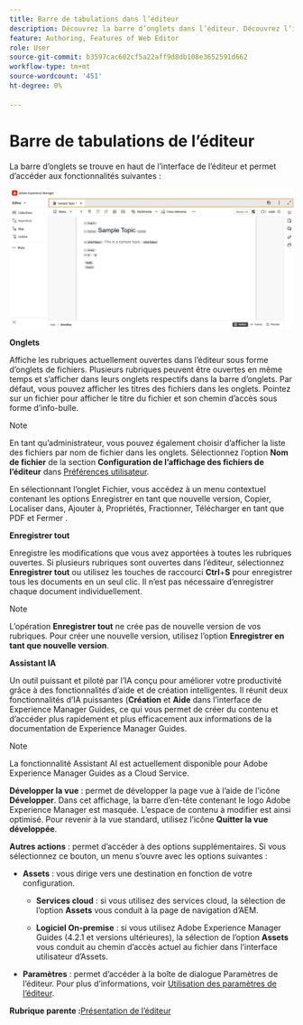 ```yaml
---
title: Barre de tabulations dans l’éditeur
description: Découvrez la barre d’onglets dans l’éditeur. Découvrez l’interface et les fonctionnalités de l’éditeur dans Adobe Experience Manager Guides.
feature: Authoring, Features of Web Editor
role: User
source-git-commit: b3597cac602cf5a22aff9d8db108e3652591d662
workflow-type: tm+mt
source-wordcount: '451'
ht-degree: 0%

---
```


# Barre de tabulations de l’éditeur

La barre d’onglets se trouve en haut de l’interface de l’éditeur et permet d’accéder aux fonctionnalités suivantes :

![](./images/web-editor-tab-bar.png)

**Onglets**

Affiche les rubriques actuellement ouvertes dans l’éditeur sous forme d’onglets de fichiers. Plusieurs rubriques peuvent être ouvertes en même temps et s’afficher dans leurs onglets respectifs dans la barre d’onglets. Par défaut, vous pouvez afficher les titres des fichiers dans les onglets. Pointez sur un fichier pour afficher le titre du fichier et son chemin d’accès sous forme d’info-bulle.

>[!NOTE]
>
> En tant qu’administrateur, vous pouvez également choisir d’afficher la liste des fichiers par nom de fichier dans les onglets. Sélectionnez l’option **Nom de fichier** de la section **Configuration de l’affichage des fichiers de l’éditeur** dans [Préférences utilisateur](./intro-home-page.md#user-preferences).

En sélectionnant l’onglet Fichier, vous accédez à un menu contextuel contenant les options Enregistrer en tant que nouvelle version, Copier, Localiser dans, Ajouter à, Propriétés, Fractionner, Télécharger en tant que PDF et Fermer .

**Enregistrer tout**

Enregistre les modifications que vous avez apportées à toutes les rubriques ouvertes. Si plusieurs rubriques sont ouvertes dans l’éditeur, sélectionnez **Enregistrer tout** ou utilisez les touches de raccourci **Ctrl**+**S** pour enregistrer tous les documents en un seul clic. Il n’est pas nécessaire d’enregistrer chaque document individuellement.

>[!NOTE]
>
> L’opération **Enregistrer tout** ne crée pas de nouvelle version de vos rubriques. Pour créer une nouvelle version, utilisez l’option **Enregistrer en tant que nouvelle version**.

**Assistant IA**

Un outil puissant et piloté par l’IA conçu pour améliorer votre productivité grâce à des fonctionnalités d’aide et de création intelligentes. Il réunit deux fonctionnalités d’IA puissantes (**Création** et **Aide** dans l’interface de Experience Manager Guides, ce qui vous permet de créer du contenu et d’accéder plus rapidement et plus efficacement aux informations de la documentation de Experience Manager Guides.

>[!NOTE]
>
> La fonctionnalité Assistant AI est actuellement disponible pour Adobe Experience Manager Guides as a Cloud Service.

**Développer la vue** : permet de développer la page vue à l’aide de l’icône **Développer**. Dans cet affichage, la barre d’en-tête contenant le logo Adobe Experience Manager est masquée. L’espace de contenu à modifier est ainsi optimisé. Pour revenir à la vue standard, utilisez l’icône **Quitter la vue développée**.

**Autres actions** : permet d’accéder à des options supplémentaires. Si vous sélectionnez ce bouton, un menu s’ouvre avec les options suivantes :

- **Assets** : vous dirige vers une destination en fonction de votre configuration.
   - **Services cloud** : si vous utilisez des services cloud, la sélection de l’option **Assets** vous conduit à la page de navigation d’AEM.

   - **Logiciel On-premise** : si vous utilisez Adobe Experience Manager Guides (4.2.1 et versions ultérieures), la sélection de l’option **Assets** vous conduit au chemin d’accès actuel au fichier dans l’interface utilisateur d’Assets.
- **Paramètres** : permet d’accéder à la boîte de dialogue Paramètres de l’éditeur. Pour plus d’informations, voir [Utilisation des paramètres de l’éditeur](./web-editor-settings.md).

**Rubrique parente :**&#x200B;[ Présentation de l’éditeur](web-editor.md)
